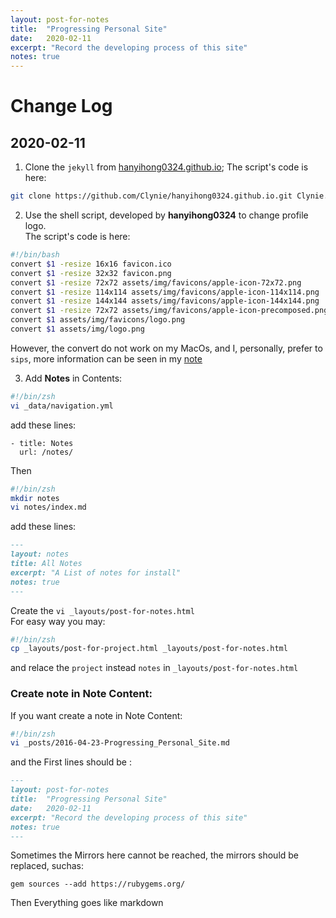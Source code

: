```yaml
---
layout: post-for-notes
title:  "Progressing Personal Site"
date:   2020-02-11
excerpt: "Record the developing process of this site"
notes: true
---
```


# Change Log

## 2020-02-11


1. Clone the `jekyll` from [hanyihong0324.github.io](hanyihong0324.github.io);
The script's code is here:

```bash
git clone https://github.com/Clynie/hanyihong0324.github.io.git Clynie.github.io
```


2. Use the shell script, developed by **hanyihong0324** to change profile logo.  
The script's code is here:

```bash
#!/bin/bash
convert $1 -resize 16x16 favicon.ico
convert $1 -resize 32x32 favicon.png
convert $1 -resize 72x72 assets/img/favicons/apple-icon-72x72.png
convert $1 -resize 114x114 assets/img/favicons/apple-icon-114x114.png
convert $1 -resize 144x144 assets/img/favicons/apple-icon-144x144.png
convert $1 -resize 72x72 assets/img/favicons/apple-icon-precomposed.png
convert $1 assets/img/favicons/logo.png
convert $1 assets/img/logo.png
```
However, the convert do not work on my MacOs, and I, personally, prefer to `sips`, more information can be seen in my [note](https://clynie.github.io/MacOs_Command/)



3. Add **Notes** in Contents:

```bash
#!/bin/zsh
vi _data/navigation.yml
```
add these lines:
```vim
- title: Notes
  url: /notes/
```
Then
```bash
#!/bin/zsh
mkdir notes
vi notes/index.md
```
add these lines:
```md
---
layout: notes
title: All Notes
excerpt: "A List of notes for install"
notes: true
---
```
Create the `vi _layouts/post-for-notes.html`  
For easy way you may:

```bash
#!/bin/zsh
cp _layouts/post-for-project.html _layouts/post-for-notes.html
```
and relace the `project` instead `notes` in `_layouts/post-for-notes.html` 



### Create note in Note Content:

If you want create a note in Note Content:

```bash
#!/bin/zsh
vi _posts/2016-04-23-Progressing_Personal_Site.md
```
and the First lines should be :
```md
---
layout: post-for-notes
title:  "Progressing Personal Site"
date:   2020-02-11
excerpt: "Record the developing process of this site"
notes: true
---
```

Sometimes the Mirrors here cannot be reached, the mirrors should be replaced, suchas:

```
gem sources --add https://rubygems.org/
```

Then Everything goes like markdown



